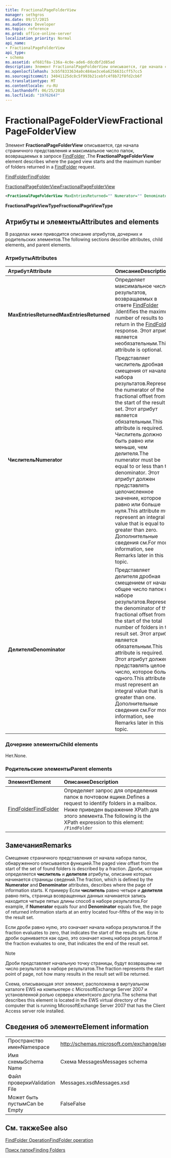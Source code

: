 ```yaml
---
title: FractionalPageFolderView
manager: sethgros
ms.date: 09/17/2015
ms.audience: Developer
ms.topic: reference
ms.prod: office-online-server
localization_priority: Normal
api_name:
- FractionalPageFolderView
api_type:
- schema
ms.assetid: ef681f8a-136a-4c0e-ade6-ddcdbf2d85ad
description: Элемент FractionalPageFolderView описывается, где начала страничного представления и максимальное число папок, возвращаемых в запросе FindFolder.
ms.openlocfilehash: 3cb5f8333634a0c484ae3ce6a6256631cff57cc5
ms.sourcegitcommit: 34041125dc8c5f993b21cebfc4f8b72f0fd2cb6f
ms.translationtype: MT
ms.contentlocale: ru-RU
ms.lasthandoff: 06/25/2018
ms.locfileid: "19762647"
---
```

# <a name="fractionalpagefolderview"></a><span data-ttu-id="f687a-103">FractionalPageFolderView</span><span class="sxs-lookup"><span data-stu-id="f687a-103">FractionalPageFolderView</span></span>

<span data-ttu-id="f687a-104">Элемент **FractionalPageFolderView** описывается, где начала страничного представления и максимальное число папок, возвращаемых в запросе [FindFolder](findfolder.md) .</span><span class="sxs-lookup"><span data-stu-id="f687a-104">The **FractionalPageFolderView** element describes where the paged view starts and the maximum number of folders returned in a [FindFolder](findfolder.md) request.</span></span> 
  
[<span data-ttu-id="f687a-105">FindFolder</span><span class="sxs-lookup"><span data-stu-id="f687a-105">FindFolder</span></span>](findfolder.md)
  
[<span data-ttu-id="f687a-106">FractionalPageFolderView</span><span class="sxs-lookup"><span data-stu-id="f687a-106">FractionalPageFolderView</span></span>](fractionalpagefolderview.md)
  
```xml
<FractionalPageFolderView MaxEntriesReturned="" Numerator="" Denominator=""/>
```

 <span data-ttu-id="f687a-107">**FractionalPageViewType**</span><span class="sxs-lookup"><span data-stu-id="f687a-107">**FractionalPageViewType**</span></span>
## <a name="attributes-and-elements"></a><span data-ttu-id="f687a-108">Атрибуты и элементы</span><span class="sxs-lookup"><span data-stu-id="f687a-108">Attributes and elements</span></span>

<span data-ttu-id="f687a-109">В разделах ниже приводится описание атрибутов, дочерних и родительских элементов.</span><span class="sxs-lookup"><span data-stu-id="f687a-109">The following sections describe attributes, child elements, and parent elements.</span></span>
  
### <a name="attributes"></a><span data-ttu-id="f687a-110">Атрибуты</span><span class="sxs-lookup"><span data-stu-id="f687a-110">Attributes</span></span>

|<span data-ttu-id="f687a-111">**Атрибут**</span><span class="sxs-lookup"><span data-stu-id="f687a-111">**Attribute**</span></span>|<span data-ttu-id="f687a-112">**Описание**</span><span class="sxs-lookup"><span data-stu-id="f687a-112">**Description**</span></span>|
|:-----|:-----|
|<span data-ttu-id="f687a-113">**MaxEntriesReturned**</span><span class="sxs-lookup"><span data-stu-id="f687a-113">**MaxEntriesReturned**</span></span> <br/> |<span data-ttu-id="f687a-114">Определяет максимальное число результатов, возвращаемых в ответе [FindFolder](findfolder.md) .</span><span class="sxs-lookup"><span data-stu-id="f687a-114">Identifies the maximum number of results to return in the [FindFolder](findfolder.md) response.</span></span> <span data-ttu-id="f687a-115">Этот атрибут является необязательным.</span><span class="sxs-lookup"><span data-stu-id="f687a-115">This attribute is optional.</span></span>  <br/> |
|<span data-ttu-id="f687a-116">**Числитель**</span><span class="sxs-lookup"><span data-stu-id="f687a-116">**Numerator**</span></span> <br/> |<span data-ttu-id="f687a-117">Представляет числитель дробная смещения от начала набора результатов.</span><span class="sxs-lookup"><span data-stu-id="f687a-117">Represents the numerator of the fractional offset from the start of the result set.</span></span> <span data-ttu-id="f687a-118">Этот атрибут является обязательным.</span><span class="sxs-lookup"><span data-stu-id="f687a-118">This attribute is required.</span></span> <span data-ttu-id="f687a-119">Числитель должно быть равно или меньше, чем делителя.</span><span class="sxs-lookup"><span data-stu-id="f687a-119">The numerator must be equal to or less than the denominator.</span></span> <span data-ttu-id="f687a-120">Этот атрибут должен представлять целочисленное значение, которое равно или больше нуля.</span><span class="sxs-lookup"><span data-stu-id="f687a-120">This attribute must represent an integral value that is equal to or greater than zero.</span></span> <span data-ttu-id="f687a-121">Дополнительные сведения см.</span><span class="sxs-lookup"><span data-stu-id="f687a-121">For more information, see Remarks later in this topic.</span></span>  <br/> |
|<span data-ttu-id="f687a-122">**Делителя**</span><span class="sxs-lookup"><span data-stu-id="f687a-122">**Denominator**</span></span> <br/> |<span data-ttu-id="f687a-123">Представляет делителя дробная смещением от начала общее число папок в наборе результатов.</span><span class="sxs-lookup"><span data-stu-id="f687a-123">Represents the denominator of the fractional offset from the start of the total number of folders in the result set.</span></span> <span data-ttu-id="f687a-124">Этот атрибут является обязательным.</span><span class="sxs-lookup"><span data-stu-id="f687a-124">This attribute is required.</span></span> <span data-ttu-id="f687a-125">Этот атрибут должен представлять целое число, которое больше одного.</span><span class="sxs-lookup"><span data-stu-id="f687a-125">This attribute must represent an integral value that is greater than one.</span></span> <span data-ttu-id="f687a-126">Дополнительные сведения см.</span><span class="sxs-lookup"><span data-stu-id="f687a-126">For more information, see Remarks later in this topic.</span></span>  <br/> |
   
### <a name="child-elements"></a><span data-ttu-id="f687a-127">Дочерние элементы</span><span class="sxs-lookup"><span data-stu-id="f687a-127">Child elements</span></span>

<span data-ttu-id="f687a-128">Нет.</span><span class="sxs-lookup"><span data-stu-id="f687a-128">None.</span></span>
  
### <a name="parent-elements"></a><span data-ttu-id="f687a-129">Родительские элементы</span><span class="sxs-lookup"><span data-stu-id="f687a-129">Parent elements</span></span>

|<span data-ttu-id="f687a-130">**Элемент**</span><span class="sxs-lookup"><span data-stu-id="f687a-130">**Element**</span></span>|<span data-ttu-id="f687a-131">**Описание**</span><span class="sxs-lookup"><span data-stu-id="f687a-131">**Description**</span></span>|
|:-----|:-----|
|[<span data-ttu-id="f687a-132">FindFolder</span><span class="sxs-lookup"><span data-stu-id="f687a-132">FindFolder</span></span>](findfolder.md) <br/> |<span data-ttu-id="f687a-133">Определяет запрос для определения папок в почтовом ящике.</span><span class="sxs-lookup"><span data-stu-id="f687a-133">Defines a request to identify folders in a mailbox.</span></span>  <br/> <span data-ttu-id="f687a-134">Ниже приведен выражение XPath для этого элемента.</span><span class="sxs-lookup"><span data-stu-id="f687a-134">The following is the XPath expression to this element:</span></span>  <br/>  `/FindFolder` <br/> |
   
## <a name="remarks"></a><span data-ttu-id="f687a-135">Замечания</span><span class="sxs-lookup"><span data-stu-id="f687a-135">Remarks</span></span>

<span data-ttu-id="f687a-136">Смещение страничного представления от начала набора папок, обнаруженного описывается функцией.</span><span class="sxs-lookup"><span data-stu-id="f687a-136">The paged view offset from the start of the set of found folders is described by a fraction.</span></span> <span data-ttu-id="f687a-137">Дроби, которая определяется **числитель** и **делителя** атрибуты, описание которых начинается страницы сведений.</span><span class="sxs-lookup"><span data-stu-id="f687a-137">The fraction, which is defined by the **Numerator** and **Denominator** attributes, describes where the page of information starts.</span></span> <span data-ttu-id="f687a-138">К примеру Если **числитель** равно четыре и **делителя** равно пять, страница возвращенных данных начинается запись находится четыре пятых длины способ в наборе результатов.</span><span class="sxs-lookup"><span data-stu-id="f687a-138">For example, if **Numerator** equals four and **Denominator** equals five, the page of returned information starts at an entry located four-fifths of the way in to the result set.</span></span> 
  
<span data-ttu-id="f687a-139">Если дроби равно нулю, это означает начала набора результатов.</span><span class="sxs-lookup"><span data-stu-id="f687a-139">If the fraction evaluates to zero, that indicates the start of the results set.</span></span> <span data-ttu-id="f687a-140">Если дроби оценивается как одно, это означает конец набора результатов.</span><span class="sxs-lookup"><span data-stu-id="f687a-140">If the fraction evaluates to one, that indicates the end of the result set.</span></span>
  
> [!NOTE]
> <span data-ttu-id="f687a-141">Дроби представляет начальную точку страницы, будут возвращены не число результатов в наборе результатов.</span><span class="sxs-lookup"><span data-stu-id="f687a-141">The fraction represents the start point of page, not how many results in the result set will be returned.</span></span> 
  
<span data-ttu-id="f687a-142">Схема, описывающая этот элемент, расположена в виртуальном каталоге EWS на компьютере с MicrosoftExchange Server 2007 и установленной ролью сервера клиентского доступа.</span><span class="sxs-lookup"><span data-stu-id="f687a-142">The schema that describes this element is located in the EWS virtual directory of the computer that is running MicrosoftExchange Server 2007 that has the Client Access server role installed.</span></span>
  
## <a name="element-information"></a><span data-ttu-id="f687a-143">Сведения об элементе</span><span class="sxs-lookup"><span data-stu-id="f687a-143">Element information</span></span>

|||
|:-----|:-----|
|<span data-ttu-id="f687a-144">Пространство имен</span><span class="sxs-lookup"><span data-stu-id="f687a-144">Namespace</span></span>  <br/> |http://schemas.microsoft.com/exchange/services/2006/messages  <br/> |
|<span data-ttu-id="f687a-145">Имя схемы</span><span class="sxs-lookup"><span data-stu-id="f687a-145">Schema Name</span></span>  <br/> |<span data-ttu-id="f687a-146">Схема Messages</span><span class="sxs-lookup"><span data-stu-id="f687a-146">Messages schema</span></span>  <br/> |
|<span data-ttu-id="f687a-147">Файл проверки</span><span class="sxs-lookup"><span data-stu-id="f687a-147">Validation File</span></span>  <br/> |<span data-ttu-id="f687a-148">Messages.xsd</span><span class="sxs-lookup"><span data-stu-id="f687a-148">Messages.xsd</span></span>  <br/> |
|<span data-ttu-id="f687a-149">Может быть пустым</span><span class="sxs-lookup"><span data-stu-id="f687a-149">Can be Empty</span></span>  <br/> |<span data-ttu-id="f687a-150">False</span><span class="sxs-lookup"><span data-stu-id="f687a-150">False</span></span>  <br/> |
   
## <a name="see-also"></a><span data-ttu-id="f687a-151">См. также</span><span class="sxs-lookup"><span data-stu-id="f687a-151">See also</span></span>



[<span data-ttu-id="f687a-152">FindFolder Operation</span><span class="sxs-lookup"><span data-stu-id="f687a-152">FindFolder operation</span></span>](findfolder-operation.md)


[<span data-ttu-id="f687a-153">Поиск папок</span><span class="sxs-lookup"><span data-stu-id="f687a-153">Finding Folders</span></span>](http://msdn.microsoft.com/library/9124d868-017a-43f0-b915-5c0082cacec9%28Office.15%29.aspx)

